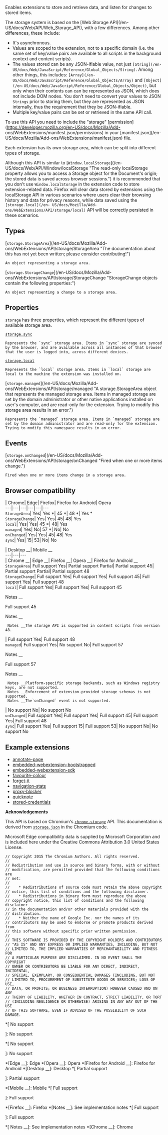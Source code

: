 Enables extensions to store and retrieve data, and listen for changes to
stored items.

The storage system is based on the [Web Storage API](/en-
US/docs/Web/API/Web_Storage_API), with a few differences. Among other
differences, these include:

  * It's asynchronous.
  * Values are scoped to the extension, not to a specific domain (i.e. the same set of key/value pairs are available to all scripts in the background context and content scripts).
  * The values stored can be any JSON-ifiable value, not just `[String](/en-US/docs/Web/JavaScript/Reference/Global_Objects/String)`. Among other things, this includes: `[Array](/en-US/docs/Web/JavaScript/Reference/Global_Objects/Array)` and `[Object](/en-US/docs/Web/JavaScript/Reference/Global_Objects/Object)`, but only when their contents can can be represented as JSON, which does not include DOM nodes. You don't need to convert your values to JSON `Strings` prior to storing them, but they are represented as JSON internally, thus the requirement that they be JSON-ifiable.
  * Multiple key/value pairs can be set or retrieved in the same API call.

To use this API you need to include the "storage"
[permission](https://developer.mozilla.org/en-US/docs/Mozilla/Add-
ons/WebExtensions/manifest.json/permissions) in your [manifest.json](/en-
US/docs/Mozilla/Add-ons/WebExtensions/manifest.json) file.

Each extension has its own storage area, which can be split into different
types of storage.

Although this API is similar to [`Window.localStorage`](/en-
US/docs/Web/API/Window/localStorage "The read-only localStorage property
allows you to access a Storage object for the Document's origin; the stored
data is saved across browser sessions.") it is recommended that you don't use
`Window.localStorage` in the extension code to store extension-related data.
Firefox will clear data stored by extensions using the localStorage API in
various scenarios where users clear their browsing history and data for
privacy reasons, while data saved using the `[storage.local](/en-
US/docs/Mozilla/Add-ons/WebExtensions/API/storage/local)` API will be
correctly persisted in these scenarios.

## Types

[`storage.StorageArea`](/en-US/docs/Mozilla/Add-
ons/WebExtensions/API/storage/StorageArea "The documentation about this has
not yet been written; please consider contributing!")

    An object representing a storage area.
[`storage.StorageChange`](/en-US/docs/Mozilla/Add-
ons/WebExtensions/API/storage/StorageChange "StorageChange objects contain the
following properties:")

    An object representing a change to a storage area.

## Properties

`storage` has three properties, which represent the different types of
available storage area.

[`storage.sync`](/en-US/docs/Mozilla/Add-ons/WebExtensions/API/storage/sync
"Represents the sync storage area. Items in sync storage are synced by the
browser, and are available across all instances of that browser that the user
is logged into \(e.g. via Firefox sync, or a Google account\), across
different devices.")

    Represents the `sync` storage area. Items in `sync` storage are synced by the browser, and are available across all instances of that browser that the user is logged into, across different devices.
[`storage.local`](/en-US/docs/Mozilla/Add-ons/WebExtensions/API/storage/local
"Represents the local storage area. Items in local storage are local to the
machine the extension was installed on.")

    Represents the `local` storage area. Items in `local` storage are local to the machine the extension was installed on.
[`storage.managed`](/en-US/docs/Mozilla/Add-
ons/WebExtensions/API/storage/managed "A storage.StorageArea object that
represents the managed storage area. Items in managed storage are set by the
domain administrator or other native applications installed on user's
computer, and are read-only for the extension. Trying to modify this storage
area results in an error.")

    Represents the `managed` storage area. Items in `managed` storage are set by the domain administrator and are read-only for the extension. Trying to modify this namespace results in an error.

## Events

[`storage.onChanged`](/en-US/docs/Mozilla/Add-
ons/WebExtensions/API/storage/onChanged "Fired when one or more items
change.")

    Fired when one or more items change in a storage area.

## Browser compatibility

| Chrome| Edge| Firefox| Firefox for Android| Opera  
---|---|---|---|---|---  
`StorageArea`|  Yes|  Yes *| 45 *| 48 *|  Yes *  
`StorageChange`|  Yes|  Yes| 45| 48|  Yes  
`local`|  Yes|  Yes| 45 *| 48|  Yes  
`managed`|  Yes|  No| 57 *|  No|  No  
`onChanged`|  Yes|  Yes| 45| 48|  Yes  
`sync`|  Yes| 15| 53|  No|  No  
  
| Desktop __| Mobile __  
---|---|---  
| Chrome __| Edge __| Firefox __| Opera __| Firefox for Android __  
`StorageArea`|  Full support Yes|  Partial support Partial|  Partial support
45|  Partial support Partial|  Partial support 48  
`StorageChange`|  Full support Yes|  Full support Yes|  Full support 45|  Full
support Yes|  Full support 48  
`local`|  Full support Yes|  Full support Yes|  Full support 45

Notes __

Full support 45

Notes __

     Notes __The storage API is supported in content scripts from version 48.
|  Full support Yes|  Full support 48  
`managed`|  Full support Yes|  No support No|  Full support 57

Notes __

Full support 57

Notes __

     Notes __Platform-specific storage backends, such as Windows registry keys, are not supported.
     Notes __Enforcement of extension-provided storage schemas is not supported.
     Notes __The`onChanged` event is not supported.
|  No support No|  No support No  
`onChanged`|  Full support Yes|  Full support Yes|  Full support 45|  Full
support Yes|  Full support 48  
`sync`|  Full support Yes|  Full support 15|  Full support 53|  No support No|
No support No  
  
## Example extensions

  * [annotate-page](https://github.com/mdn/webextensions-examples/tree/master/annotate-page)
  * [embedded-webextension-bootstrapped](https://github.com/mdn/webextensions-examples/tree/master/embedded-webextension-bootstrapped)
  * [embedded-webextension-sdk](https://github.com/mdn/webextensions-examples/tree/master/embedded-webextension-sdk)
  * [favourite-colour](https://github.com/mdn/webextensions-examples/tree/master/favourite-colour)
  * [forget-it](https://github.com/mdn/webextensions-examples/tree/master/forget-it)
  * [navigation-stats](https://github.com/mdn/webextensions-examples/tree/master/navigation-stats)
  * [proxy-blocker](https://github.com/mdn/webextensions-examples/tree/master/proxy-blocker)
  * [quicknote](https://github.com/mdn/webextensions-examples/tree/master/quicknote)
  * [stored-credentials](https://github.com/mdn/webextensions-examples/tree/master/stored-credentials)

**Acknowledgements**

This API is based on Chromium's
[`chrome.storage`](https://developer.chrome.com/extensions/storage) API. This
documentation is derived from
[`storage.json`](https://chromium.googlesource.com/chromium/src/+/master/extensions/common/api/storage.json)
in the Chromium code.

Microsoft Edge compatibility data is supplied by Microsoft Corporation and is
included here under the Creative Commons Attribution 3.0 United States
License.

    
    
    // Copyright 2015 The Chromium Authors. All rights reserved.
    //
    // Redistribution and use in source and binary forms, with or without
    // modification, are permitted provided that the following conditions are
    // met:
    //
    //    * Redistributions of source code must retain the above copyright
    // notice, this list of conditions and the following disclaimer.
    //    * Redistributions in binary form must reproduce the above
    // copyright notice, this list of conditions and the following disclaimer
    // in the documentation and/or other materials provided with the
    // distribution.
    //    * Neither the name of Google Inc. nor the names of its
    // contributors may be used to endorse or promote products derived from
    // this software without specific prior written permission.
    //
    // THIS SOFTWARE IS PROVIDED BY THE COPYRIGHT HOLDERS AND CONTRIBUTORS
    // "AS IS" AND ANY EXPRESS OR IMPLIED WARRANTIES, INCLUDING, BUT NOT
    // LIMITED TO, THE IMPLIED WARRANTIES OF MERCHANTABILITY AND FITNESS FOR
    // A PARTICULAR PURPOSE ARE DISCLAIMED. IN NO EVENT SHALL THE COPYRIGHT
    // OWNER OR CONTRIBUTORS BE LIABLE FOR ANY DIRECT, INDIRECT, INCIDENTAL,
    // SPECIAL, EXEMPLARY, OR CONSEQUENTIAL DAMAGES (INCLUDING, BUT NOT
    // LIMITED TO, PROCUREMENT OF SUBSTITUTE GOODS OR SERVICES; LOSS OF USE,
    // DATA, OR PROFITS; OR BUSINESS INTERRUPTION) HOWEVER CAUSED AND ON ANY
    // THEORY OF LIABILITY, WHETHER IN CONTRACT, STRICT LIABILITY, OR TORT
    // (INCLUDING NEGLIGENCE OR OTHERWISE) ARISING IN ANY WAY OUT OF THE USE
    // OF THIS SOFTWARE, EVEN IF ADVISED OF THE POSSIBILITY OF SUCH DAMAGE.
    
  *[
 No support

]: No support

  *[
No support

]: No support

  *[Edge __]: Edge
  *[Opera __]: Opera
  *[Firefox for Android __]: Firefox for Android
  *[Desktop __]: Desktop
  *[
Partial support

]: Partial support

  *[Mobile __]: Mobile
  *[
 Full support

]: Full support

  *[Firefox __]: Firefox
  *[Notes __]: See implementation notes
  *[
Full support

]: Full support

  *[ Notes __]: See implementation notes
  *[Chrome __]: Chrome

